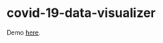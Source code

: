 # covid-19-data-visualizer

Demo [here](http://covid-19-data-visualizer.gunis.sk/index.html "Covid 19 data visualizer").
